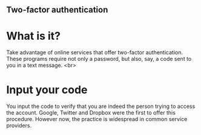 
## Two-factor authentication

# What is it?
Take advantage of online services that offer two-factor authentication. These programs require not only a password, but also, say, a code sent to you in a text message.
&lt;br&gt;
# Input your code
You input the code to verify that you are indeed the person trying to access the account. Google, Twitter and Dropbox were the first to offer this procedure. However now, the practice is widespread in common service providers.
